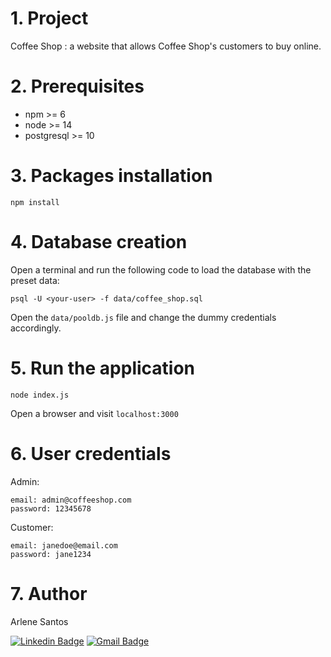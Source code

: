 # 1. Project

Coffee Shop : a website that allows Coffee Shop's customers to buy online.

# 2. Prerequisites

* npm >= 6
* node >= 14
* postgresql >= 10


# 3. Packages installation 

```
npm install
```

# 4. Database creation

Open a terminal and run the following code to load the database with the preset data:

```
psql -U <your-user> -f data/coffee_shop.sql
```

Open the `data/pooldb.js` file and change the dummy credentials accordingly.

# 5. Run the application

```
node index.js
```

Open a browser and visit `localhost:3000`

# 6. User credentials

Admin:
```
email: admin@coffeeshop.com
password: 12345678
```

Customer:
```
email: janedoe@email.com
password: jane1234
```


# 7. Author

Arlene Santos

[![Linkedin Badge](https://img.shields.io/badge/-Arlene-blue?style=flat-square&logo=Linkedin&logoColor=white&link=https://www.linkedin.com/in/arlenesantos89/)](https://www.linkedin.com/in/arlenesantos89/) 
[![Gmail Badge](https://img.shields.io/badge/-arlenesantos89@gmail.com-c14438?style=flat-square&logo=Gmail&logoColor=white&link=mailto:arlenesantos89@gmail.com)](mailto:arlenesantos89@gmail.com)
